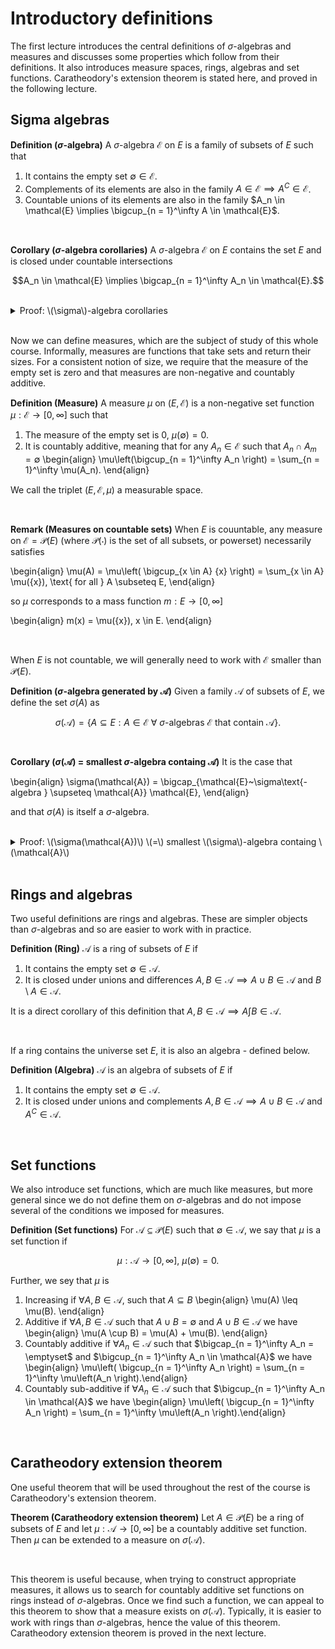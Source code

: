 # Introductory definitions

The first lecture introduces the central definitions of $\sigma$-algebras and measures and discusses some properties which follow from their definitions. It also introduces measure spaces, rings, algebras and set functions. Caratheodory's extension theorem is stated here, and proved in the following lecture.

## Sigma algebras

<div class="definition">

**Definition ($\sigma$-algebra)** A $\sigma$-algebra $\mathcal{E}$ on $E$ is a family of subsets of $E$ such that
    
1. It contains the empty set $\emptyset \in \mathcal{E}$.
2. Complements of its elements are also in the family $A \in \mathcal{E} \implies A^C \in \mathcal{E}$.
3. Countable unions of its elements are also in the family $A_n \in \mathcal{E} \implies \bigcup_{n = 1}^\infty A \in \mathcal{E}$.
    
</div>
<br>

<div class="lemma">

**Corollary ($\sigma$-algebra corollaries)** A $\sigma$-algebra $\mathcal{E}$ on $E$ contains the set $E$ and is closed under countable intersections
    
$$A_n \in \mathcal{E} \implies \bigcap_{n = 1}^\infty A_n \in \mathcal{E}.$$
    
</div>
<br>

<details class="proof">
<summary>Proof: \(\sigma\)-algebra corollaries</summary>

Since $\emptyset \in \mathcal{E}$, we have $\emptyset^C = E \in \mathcal{E}$. Also if $A_n \in \mathcal{E}$ then $A_n^C \in \mathcal{E}$ and also
    
$$B = \bigcup_{n = 1}^\infty A_n^C \in \mathcal{E}.$$
    
Since $B \in \mathcal{E}$ also $B^C \in \mathcal{E}$ so
    
$$B^C = \bigcap_{n = 1}^\infty A_n \in \mathcal{E}.$$

</details>
<br>

Now we can define measures, which are the subject of study of this whole course. Informally, measures are functions that take sets and return their sizes. For a consistent notion of size, we require that the measure of the empty set is zero and that measures are non-negative and countably additive.

<div class="definition">

**Definition (Measure)** A measure $\mu$ on $(E, \mathcal{E})$ is a non-negative set function $\mu : \mathcal{E} \to [0, \infty]$ such that

1. The measure of the empty set is $0$, $\mu(\emptyset) = 0$.
2. It is countably additive, meaning that for any $A_n \in \mathcal{E}$ such that $A_n \cap A_m = \emptyset$ \begin{align} \mu\left(\bigcup_{n = 1}^\infty A_n \right) = \sum_{n = 1}^\infty \mu(A_n). \end{align}
    
We call the triplet $(E, \mathcal{E}, \mu)$ a measurable space.
    
</div>
<br>


<div class="observation">

**Remark (Measures on countable sets)** When $E$ is couuntable, any measure on $\mathcal{E} = \mathcal{P}(E)$ (where $\mathcal{P}(\cdot)$ is the set of all subsets, or powerset) necessarily satisfies

\begin{align}
\mu(A) = \mu\left( \bigcup_{x \in A} \{x\} \right) = \sum_{x \in A} \mu(\{x\}), \text{ for all } A \subseteq E,
\end{align}

so $\mu$ corresponds to a mass function $m : E \to [0, \infty]$

\begin{align}
m(x) = \mu(\{x\}), x \in E.
\end{align}

</div>
<br>

When $E$ is not countable, we will generally need to work with $\mathcal{E}$ smaller than $\mathcal{P}(E)$.


<div class="definition">

**Definition ($\sigma$-algebra generated by $\mathcal{A}$)** Given a family $\mathcal{A}$ of subsets of $E$, we define the set $\sigma(A)$ as

$$ \sigma(\mathcal{A}) = \{A \subseteq E : A \in \mathcal{E}~\forall~\sigma\text{-algebras } \mathcal{E} \text{ that contain } \mathcal{A}\}.$$

</div>
<br>


<div class="lemma">

**Corollary ($\sigma(\mathcal{A})$ $=$ smallest $\sigma$-algebra containg $\mathcal{A}$)** It is the case that

\begin{align}
\sigma(\mathcal{A}) = \bigcap_{\mathcal{E}~\sigma\text{-algebra } \supseteq \mathcal{A}} \mathcal{E},
\end{align}

and that $\sigma(A)$ is itself a $\sigma$-algebra.
    
</div>
<br>

<details class="proof">
<summary>Proof: \(\sigma(\mathcal{A})\) \(=\) smallest \(\sigma\)-algebra containg \(\mathcal{A}\) </summary>

Suppose $A \in \sigma(\mathcal{A})$. Then $A \in \mathcal{E}$ for any $\sigma$-algebra that contains $\mathcal{A}$ and so

\begin{align}
A \in \bigcap_{\mathcal{E}~\sigma\text{-algebra } \supseteq \mathcal{A}} \mathcal{E}.
\end{align}

Going the other way, if we start from

\begin{align}
A \in \bigcap_{\mathcal{E}~\sigma\text{-algebra } \supseteq \mathcal{A}} \mathcal{E},
\end{align}

then also $\sigma(A)$, arriving at the first part of the result. Now we also clearly have $\emptyset \in \sigma(\mathcal{A})$. Suppose $B, A_n \in \sigma(\mathcal{A})$. First, since $B \in \mathcal{E}$ for all $\mathcal{E}$ that contain $\mathcal{A}$, we also have $B^C \in \mathcal{E}$ for all such $\mathcal{E}$, from which it follows $A^C \in \sigma(\mathcal{A})$. Similarly, we also have

$$ A = \bigcup_{n = 1}^\infty A \in \mathcal{E} $$

for all $\mathcal{E} \supseteq \mathcal{A}$ so $A \in \sigma(\mathcal{A})$, concluding that $\sigma(\mathcal{A})$ is a $\sigma$-algebra.

</details>
<br>

## Rings and algebras

Two useful definitions are rings and algebras. These are simpler objects than $\sigma$-algebras and so are easier to work with in practice.

<div class="definition">

**Definition (Ring)** $\mathcal{A}$ is a ring of subsets of $E$ if

1. It contains the empty set $\emptyset \in \mathcal{A}$.
2. It is closed under unions and differences $A, B \in \mathcal{A} \implies A \cup B \in \mathcal{A}$ and $B \setminus A \in \mathcal{A}$.

It is a direct corollary of this definition that $A, B \in \mathcal{A} \implies A \int B \in \mathcal{A}$.

</div>
<br>

If a ring contains the universe set $E$, it is also an algebra - defined below.


<div class="definition">

**Definition (Algebra)** $\mathcal{A}$ is an algebra of subsets of $E$ if

1. It contains the empty set $\emptyset \in \mathcal{A}$.
2. It is closed under unions and complements $A, B \in \mathcal{A} \implies A \cup B \in \mathcal{A}$ and $A^C \in \mathcal{A}$.

</div>
<br>


## Set functions

We also introduce set functions, which are much like measures, but more general since we do not define them on $\sigma$-algebras and do not impose several of the conditions we imposed for measures.

<div class="definition">

**Definition (Set functions)** For $\mathcal{A} \subseteq \mathcal{P}(E)$ such that $\emptyset \in \mathcal{A}$, we say that $\mu$ is a set function if

$$ \mu : \mathcal{A} \to [0, \infty],~\mu(\emptyset) = 0.$$

Further, we sey that $\mu$ is

1. Increasing if $\forall A, B \in \mathcal{A}$, such that $A \subseteq B$ \begin{align} \mu(A) \leq \mu(B). \end{align}
2. Additive if $\forall A, B \in \mathcal{A}$ such that $A \cup B = \emptyset$ and $A \cup B \in \mathcal{A}$ we have \begin{align} \mu(A \cup B) = \mu(A) + \mu(B). \end{align}
3. Countably additive if $\forall A_n \in \mathcal{A}$ such that $\bigcap_{n = 1}^\infty A_n = \emptyset$ and $\bigcup_{n = 1}^\infty A_n \in \mathcal{A}$ we have \begin{align} \mu\left( \bigcup_{n = 1}^\infty A_n \right) =  \sum_{n = 1}^\infty \mu\left(A_n \right).\end{align}
4. Countably sub-additive if $\forall A_n \in \mathcal{A}$ such that $\bigcup_{n = 1}^\infty A_n \in \mathcal{A}$ we have \begin{align} \mu\left( \bigcup_{n = 1}^\infty A_n \right) =  \sum_{n = 1}^\infty \mu\left(A_n \right).\end{align}
    
</div>
<br>


## Caratheodory extension theorem

One useful theorem that will be used throughout the rest of the course is Caratheodory's extension theorem.

<div class="theorem">

**Theorem (Caratheodory extension theorem)** Let $A \in \mathcal{P}(E)$ be a ring of subsets of $E$ and let $\mu : \mathcal{A} \to [0, \infty]$ be a countably additive set function. Then $\mu$ can be extended to a measure on $\sigma(\mathcal{A})$.

</div>
<br>

This theorem is useful because, when trying to construct appropriate measures, it allows us to search for countably additive set functions on rings instead of $\sigma$-algebras. Once we find such a function, we can appeal to this theorem to show that a measure exists on $\sigma(\mathcal{A})$. Typically, it is easier to work with rings than $\sigma$-algebras, hence the value of this theorem. Caratheodory extension theorem is proved in the next lecture.